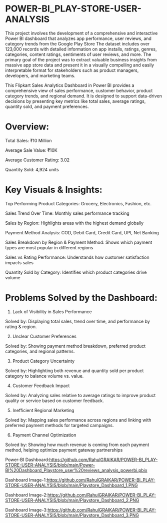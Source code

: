 # POWER-BI_PLAY-STORE-USER-ANALYSIS
This project involves the development of a comprehensive and interactive Power BI dashboard that analyzes app performance, user reviews, and category trends from the Google Play Store The dataset includes over 123,000 records with detailed information on app installs, ratings, genres, categories, content ratings, sentiments of user reviews, and more.
The primary goal of the project was to extract valuable business insights from massive app store data and present it in a visually compelling and easily interpretable format for stakeholders such as product managers, developers, and marketing teams.


This Flipkart Sales Analytics Dashboard in Power BI provides a comprehensive view of sales performance, customer behavior, product category trends, and regional demand. It is designed to support data-driven decisions by presenting key metrics like total sales, average ratings, quantity sold, and payment preferences.



# Overview:

Total Sales: ₹10 Million

Average Sale Value: ₹10K

Average Customer Rating: 3.02

Quantity Sold: 4,924 units


# Key Visuals & Insights:

Top Performing Product Categories: Grocery, Electronics, Fashion, etc.

Sales Trend Over Time: Monthly sales performance tracking

Sales by Region: Highlights areas with the highest demand globally

Payment Method Analysis: COD, Debit Card, Credit Card, UPI, Net Banking

Sales Breakdown by Region & Payment Method: Shows which payment types are most popular in different regions

Sales vs Rating Performance: Understands how customer satisfaction impacts sales

Quantity Sold by Category: Identifies which product categories drive volume



# Problems Solved by the Dashboard:

1. Lack of Visibility in Sales Performance

Solved by: Displaying total sales, trend over time, and performance by rating & region.



2. Unclear Customer Preferences

Solved by: Showing payment method breakdown, preferred product categories, and regional patterns.



3. Product Category Uncertainty

Solved by: Highlighting both revenue and quantity sold per product category to balance volume vs. value.



4. Customer Feedback Impact

Solved by: Analyzing sales relative to average ratings to improve product quality or service based on customer feedback.



5. Inefficient Regional Marketing

Solved by: Mapping sales performance across regions and linking with preferred payment methods for targeted campaigns.



6. Payment Channel Optimization

Solved by: Showing how much revenue is coming from each payment method, helping optimize payment gateway partnerships


Power-BI Dashboard:https://github.com/RahulGRAIKAR/POWER-BI_PLAY-STORE-USER-ANALYSIS/blob/main/Power-BI%20Dashboard_Playstore_user%20reviews_analysis_powerbi.pbix

Dashboard Image-1:https://github.com/RahulGRAIKAR/POWER-BI_PLAY-STORE-USER-ANALYSIS/blob/main/Playstore_Dashboard_1.PNG

Dashboard Image-2:https://github.com/RahulGRAIKAR/POWER-BI_PLAY-STORE-USER-ANALYSIS/blob/main/Playstore_Dashboard_2.PNG

Dashboard Image-3:https://github.com/RahulGRAIKAR/POWER-BI_PLAY-STORE-USER-ANALYSIS/blob/main/Playstore_Dashboard_3.PNG


